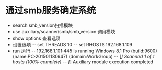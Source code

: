 # 通过smb服务确定系统
- search smb_version扫描模块
- use auxiliary/scanner/smb/smb_version 调用模块
- show options 查看选项 
- 设置选项 
 -- set THREADS 10
 -- set RHOSTS 192.168.1.109
- run 运行 
 -- 192.168.1.101:445 is running Windows 8.1 Pro (build:9600) (name:PC-201501180647) (domain:WorkGroup)
 -- [*] Scanned 1 of 1 hosts (100% complete)
 -- [*] Auxiliary module execution completed
